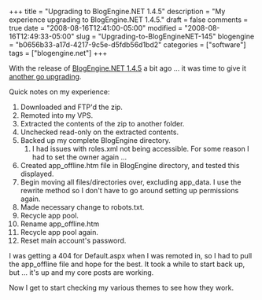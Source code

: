 +++
title = "Upgrading to BlogEngine.NET 1.4.5"
description = "My experience upgrading to BlogEngine.NET 1.4.5."
draft = false
comments = true
date = "2008-08-16T12:41:00-05:00"
modified = "2008-08-16T12:49:33-05:00"
slug = "Upgrading-to-BlogEngineNET-145"
blogengine = "b0656b33-a17d-4217-9c5e-d5fdb56d1bd2"
categories = ["software"]
tags = ["blogengine.net"]
+++

<p>
With the release of <a href="http://www.dotnetblogengine.net/" target="_blank">BlogEngine.NET 1.4.5</a> a bit ago ... it was time to give it <a href="/words/post/BlogEngineNET-14-Memory-usage-spike.aspx">another go upgrading</a>. 
</p>
<p>
Quick notes on my experience: 
</p>
<ol>
	<li>
	<div>
	Downloaded and FTP&#39;d the zip. 
	</div>
	</li>
	<li>
	<div>
	Remoted into my VPS.&nbsp; 
	</div>
	</li>
	<li>
	<div>
	Extracted the contents of the zip to another folder. 
	</div>
	</li>
	<li>
	<div>
	Unchecked read-only on the extracted contents. 
	</div>
	</li>
	<li>
	<div>
	Backed up my complete BlogEngine directory. 
	</div>
	<ol>
		<li>
		<div>
		I had issues with roles.xml not being accessible. For some reason I had to set the owner again ... 
		</div>
		</li>
	</ol>
	</li>
	<li>
	<div>
	Created app_offline.htm file in BlogEngine directory, and tested this displayed.&nbsp; 
	</div>
	</li>
	<li>
	<div>
	Begin moving all files/directories over, excluding app_data. I use the rewrite method so I don&#39;t have to go around setting up permissions again. 
	</div>
	</li>
	<li>
	<div>
	Made necessary change to robots.txt. 
	</div>
	</li>
	<li>
	<div>
	Recycle app pool. 
	</div>
	</li>
	<li>
	<div>
	Rename&nbsp;app_offline.htm 
	</div>
	</li>
	<li>
	<div>
	Recycle app pool again. 
	</div>
	</li>
	<li>
	<div>
	Reset main account&#39;s password. 
	</div>
	</li>
</ol>
<p>
I was getting a 404 for Default.aspx when I was remoted in, so I had to pull the app_offline file and hope for the best. It took a while to start back up, but ... it&#39;s up and my core posts are working. 
</p>
<p>
Now I get to start checking my various themes to see how they work. 
</p>

